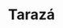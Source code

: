 ---
title: Tarazá
departamento: Antioquia
description: >-
  Es un municipio de Colombia, localizado en la subregión del Bajo Cauca del
  departamento de Antioquia. El municipio lo conforman 5 corregimientos, La
  Caucana, Puerto Antioquia, El Doce, Barro Blanco y El Guáimaro, y posee 54
  veredas
grafica_ubicacion_geografica: /charts/municipios/taraza/ubicacion_geografica.html
grafica_comunidades_focalizadas: /charts/municipios/taraza/comunidades_focalizadas.html
grafica_poblacion_genero: /charts/municipios/taraza/poblacion_genero.html
grafica_area_geografica_genero: /charts/municipios/taraza/area_geografica_genero.html
grafica_pertenencia_etnica: /charts/municipios/taraza/pertenencia_etnica.html
grafica_conflicto_identidad: /charts/municipios/taraza/conflicto_identidad.html
grafica_violencia_sexual: /charts/municipios/taraza/violencia_sexual.html
grafica_violencia_fisica: /charts/municipios/taraza/violencia_fisica.html
grafica_violencia_psicologica: /charts/municipios/taraza/violencia_psicologica.html
grafica_negligencia_abandono: /charts/municipios/taraza/negligencia_abandono.html
ficha: /fichas/taraza/ficha.pdf
centros_poblados_corregimientos:
  - ''
distribucion_poblacional_hombres: null
distribucion_poblacional_mujeres: null
poblacion_discapacidad: 529
comunidades_etnicas_zona:
  - ''
asentamientos_indigenas: null
resguardos_indigenas: 1
consejos_comunitarios: null
total_poblacion_victima: 9663
num_sujetos_reparacion_colectiva: 1
num_planes_retorno_reubicacion_colectiva: 0
territorio_entidades_snariv_sivjrnr: []
priorizacion_convivencia_social_salud_mental: >-
  Aumento en el consumo de sustancias psicoactivas en niños de 10 años en
  adelante, aumento de casos de violencia intrafamiliar y de intentos de
  suicidio.
region: Bajo Cauca y Nordeste Antioqueño
priorizacion_sexualidad_derechos_sexuales_reproductivos: |-
  Embarazo en adolescentes 
  promoción de planificación familiar
  Prevención de Enfermedades de Transmisión Sexual
priorizacion_gestion_diferencial_poblaciones_vulnerables: >-
  Aumento de tasa de morbilidad por causas externas relacionadas al conflicto
  armado que afectan en mayor proporción a los hombres.
priorizacion_fortalecimiento_autoridad_sanitaria: >-
  La administración municipal en cabeza de las secretarías de interior y de
  salud, deben

  promover los estilos de vida saludable con ejercicios, alimentación y calidad
  del sueño, y velar por la seguridad de los taraceños para ir erradicando poco
  a poco la violencia y ser constructores de paz
eventos_salud_publica_predominantes:
  - >-
    Condiciones Transmisibles y nutricionales (enfermedades infecciosas y
    parasitarias) Condiciones maternas y perinatales
  - ' enfermedades no transmisibles (enfermedades cardiovasculares'
  - ' Lesiones (traumatismos'
  - ' envenenamientos) '
rips_salud_mental_poblacion_general:
  - trastornos mentales y de comportamiento
  - ' trastornos mentales y del comportamiento por consumo de sustancias psicoactivas; y  epilepsia.'
servicios_telemedicina_mpio_depto:
  - |-
    CENTRO DE SALUD SAN JOSE DE TOLUVIEJO E.S.E
    Actualmente tiene el servicio de telemedicina para psiquiatría y psicología
  - ' y cuenta con servicio de fisioterapia'
  - ' fonoaudiología y terapia ocupacional.'
total_pobreza_multidimensional: ''
pobreza_multidimensional_urbano: ''
pobreza_multidimensional_centro_poblado_rural_disperso: ''
ppales_actividades_economicas:
  - ''
observaciones_ppales_actividades_economicas: ''
ppal_vocacion_mpio:
  - ''
observaciones_ppal_vocacion_mpio: null
trabajo_informal: ''
ppal_uso_suelo:
  - ''
observaciones_ppal_uso_suelo: null
espacios_socio_comunitarios:
  - ''
medios_comunicacion:
  - Morena Steréo
  - ' La Bakanisima'
  - ' Emisora Comunitaria de Tarazá'
iniciativas_org_sociedad_civil: ''
programas_usaid:
  - ''
comunidades:
  - label: Corregimiento La Caucana
    slug: corregimiento-la-caucana
    permalink: /comunidad-focalizada/corregimiento-la-caucana
  - label: Las Delicias
    slug: las-delicias
    permalink: /comunidad-focalizada/las-delicias
  - label: ' Piedras'
    slug: piedras
    permalink: /comunidad-focalizada/piedras
download_file: /reportes/taraza.pdf
layout: territorio

---